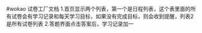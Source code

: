 #wokao
试卷工厂文档
1.首页显示两个列表，第一个是日程列表，这个表里面的所有试卷会有学习记录和每天学习目标，如果没有完成目标，则会收到提醒，列表2是所有试卷列表
2.答题界面点击答案后，学习记录加一